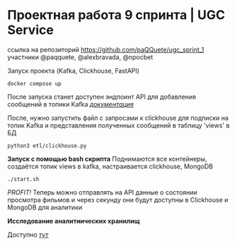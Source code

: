 # Проектная работа 9 спринта | UGC Service

ссылка на репозиторий https://github.com/paQQuete/ugc_sprint_1
участники @paqquete, @alexbravada, @npocbet

Запуск проекта (Kafka, Clickhouse, FastAPI)
```shell
docker compose up
```

После запуска станет доступен эндпоинт API для добавления сообщений в топики Kafka
*[документация](http://127.0.0.1:8000/api/openapi)*
 
 
После, нужно запустить файл с запросами к clickhouse для подписки на топик Kafka и представления полученных сообщений в таблицу 'views' в БД 
```shell
python3 etl/clickhouse.py
```

**Запуск с помощью bash скрипта**
Поднимаются все контейнеры, создаётся топик views в kafka, настраивается clickhouse, MongoDB
```shell
./start.sh
```

*PROFIT!* Теперь можно отправлять на API данные о состоянии просмотра фильмов и через секунду они будут доступны в Clickhouse и MongoDB для аналитики

**Исследование аналитиических хранилищ**

Доступно  *[тут](https://github.com/paQQuete/ugc_sprint_1/blob/main/db_research/README.md)*
